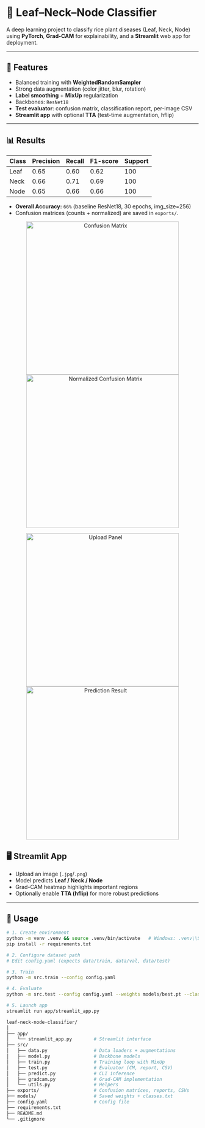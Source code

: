 # 🌿 Leaf–Neck–Node Classifier

A deep learning project to classify rice plant diseases (Leaf, Neck, Node) using **PyTorch**, **Grad-CAM** for explainability, and a **Streamlit** web app for deployment.

---

## 🚀 Features
- Balanced training with **WeightedRandomSampler**
- Strong data augmentation (color jitter, blur, rotation)
- **Label smoothing** + **MixUp** regularization
- Backbones: `ResNet18` 
- **Test evaluator**: confusion matrix, classification report, per-image CSV
- **Streamlit app** with optional **TTA** (test-time augmentation, hflip)

---

## 📊 Results

| Class | Precision | Recall | F1-score | Support |
|-------|-----------|--------|----------|---------|
| Leaf  | 0.65      | 0.60   | 0.62     | 100     |
| Neck  | 0.66      | 0.71   | 0.69     | 100     |
| Node  | 0.65      | 0.66   | 0.66     | 100     |

- **Overall Accuracy:** `66%` (baseline ResNet18, 30 epochs, img_size=256)  
- Confusion matrices (counts + normalized) are saved in `exports/`.

<p align="center">
  <img src="E:\Project\leaf-neck-node-classifier\docs\confusion_matrix_counts_20250917_173553.png" alt="Confusion Matrix" width="400"/>
  <img src="E:\Project\leaf-neck-node-classifier\docs\confusion_matrix_norm_20250917_173553.png" alt="Normalized Confusion Matrix" width="400"/>
</p>

<p align="center">
  <img src='E:\Project\leaf-neck-node-classifier\docs\(290)1.jpg' alt="Upload Panel" width="400"/>
  <img src="E:\Project\leaf-neck-node-classifier\docs\Screenshot 2025-09-17 225158.png" alt="Prediction Result" width="400"/>
</p>


## 🖥️ Streamlit App

- Upload an image (`.jpg`/`.png`)
- Model predicts **Leaf / Neck / Node**
- Grad-CAM heatmap highlights important regions
- Optionally enable **TTA (hflip)** for more robust predictions


---

## 🔧 Usage

```bash
# 1. Create environment
python -m venv .venv && source .venv/bin/activate   # Windows: .venv\\Scripts\\activate
pip install -r requirements.txt

# 2. Configure dataset path
# Edit config.yaml (expects data/train, data/val, data/test)

# 3. Train
python -m src.train --config config.yaml

# 4. Evaluate
python -m src.test --config config.yaml --weights models/best.pt --classes models/classes.txt

# 5. Launch app
streamlit run app/streamlit_app.py

leaf-neck-node-classifier/
│
├── app/
│   └── streamlit_app.py        # Streamlit interface
├── src/
│   ├── data.py                 # Data loaders + augmentations
│   ├── model.py                # Backbone models
│   ├── train.py                # Training loop with MixUp
│   ├── test.py                 # Evaluator (CM, report, CSV)
│   ├── predict.py              # CLI inference
│   ├── gradcam.py              # Grad-CAM implementation
│   └── utils.py                # Helpers
├── exports/                    # Confusion matrices, reports, CSVs
├── models/                     # Saved weights + classes.txt
├── config.yaml                 # Config file
├── requirements.txt
├── README.md
└── .gitignore